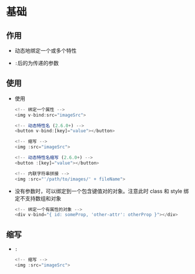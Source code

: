 # 基础

## 作用

  - 动态地绑定一个或多个特性

  - `:`后的为传递的参数

## 使用

  - 使用

    ```js
    <!-- 绑定一个属性 -->
    <img v-bind:src="imageSrc">
    ```

    ```js
    <!-- 动态特性名 (2.6.0+) -->
    <button v-bind:[key]="value"></button>
    ```

    ```js
    <!-- 缩写 -->
    <img :src="imageSrc">
    ```

    ```js
    <!-- 动态特性名缩写 (2.6.0+) -->
    <button :[key]="value"></button>
    ```

    ```js
    <!-- 内联字符串拼接 -->
    <img :src="'/path/to/images/' + fileName">
    ```

  - 没有参数时，可以绑定到一个包含键值对的对象。注意此时 class 和 style 绑定不支持数组和对象

    ```js
    <!-- 绑定一个有属性的对象 -->
    <div v-bind="{ id: someProp, 'other-attr': otherProp }"></div>
    ```

## 缩写

  - `:`

    ```js
    <!-- 缩写 -->
    <img :src="imageSrc">
    ```

